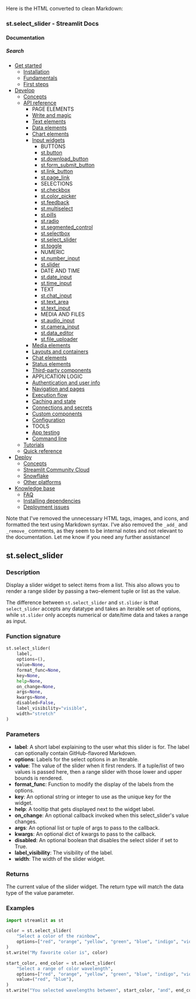 Here is the HTML converted to clean Markdown:
### st.select_slider - Streamlit Docs
#### Documentation
##### Search
* [Get started](/get-started)
	+ [Installation](/get-started/installation)
	+ [Fundamentals](/get-started/fundamentals)
	+ [First steps](/get-started/tutorials)
* [Develop](/develop)
	+ [Concepts](/develop/concepts)
	+ [API reference](/develop/api-reference)
		- PAGE ELEMENTS
		- [Write and magic](/develop/api-reference/write-magic)
		- [Text elements](/develop/api-reference/text)
		- [Data elements](/develop/api-reference/data)
		- [Chart elements](/develop/api-reference/charts)
		- [Input widgets](/develop/api-reference/widgets)
			- BUTTONS
			- [st.button](/develop/api-reference/widgets/st.button)
			- [st.download_button](/develop/api-reference/widgets/st.download_button)
			- [st.form_submit_button](/develop/api-reference/execution-flow/st.form_submit_button)
			- [st.link_button](/develop/api-reference/widgets/st.link_button)
			- [st.page_link](/develop/api-reference/widgets/st.page_link)
			- SELECTIONS
			- [st.checkbox](/develop/api-reference/widgets/st.checkbox)
			- [st.color_picker](/develop/api-reference/widgets/st.color_picker)
			- [st.feedback](/develop/api-reference/widgets/st.feedback)
			- [st.multiselect](/develop/api-reference/widgets/st.multiselect)
			- [st.pills](/develop/api-reference/widgets/st.pills)
			- [st.radio](/develop/api-reference/widgets/st.radio)
			- [st.segmented_control](/develop/api-reference/widgets/st.segmented_control)
			- [st.selectbox](/develop/api-reference/widgets/st.selectbox)
			- [st.select_slider](/develop/api-reference/widgets/st.select_slider)
			- [st.toggle](/develop/api-reference/widgets/st.toggle)
			- NUMERIC
			- [st.number_input](/develop/api-reference/widgets/st.number_input)
			- [st.slider](/develop/api-reference/widgets/st.slider)
			- DATE AND TIME
			- [st.date_input](/develop/api-reference/widgets/st.date_input)
			- [st.time_input](/develop/api-reference/widgets/st.time_input)
			- TEXT
			- [st.chat_input](/develop/api-reference/chat/st.chat_input)
			- [st.text_area](/develop/api-reference/widgets/st.text_area)
			- [st.text_input](/develop/api-reference/widgets/st.text_input)
			- MEDIA AND FILES
			- [st.audio_input](/develop/api-reference/widgets/st.audio_input)
			- [st.camera_input](/develop/api-reference/widgets/st.camera_input)
			- [st.data_editor](/develop/api-reference/data/st.data_editor)
			- [st.file_uploader](/develop/api-reference/widgets/st.file_uploader)
		- [Media elements](/develop/api-reference/media)
		- [Layouts and containers](/develop/api-reference/layout)
		- [Chat elements](/develop/api-reference/chat)
		- [Status elements](/develop/api-reference/status)
		- [Third-party components](https://streamlit.io/components)
		- APPLICATION LOGIC
		- [Authentication and user info](/develop/api-reference/user)
		- [Navigation and pages](/develop/api-reference/navigation)
		- [Execution flow](/develop/api-reference/execution-flow)
		- [Caching and state](/develop/api-reference/caching-and-state)
		- [Connections and secrets](/develop/api-reference/connections)
		- [Custom components](/develop/api-reference/custom-components)
		- [Configuration](/develop/api-reference/configuration)
		- TOOLS
		- [App testing](/develop/api-reference/app-testing)
		- [Command line](/develop/api-reference/cli)
	+ [Tutorials](/develop/tutorials)
	+ [Quick reference](/develop/quick-reference)
* [Deploy](/deploy)
	+ [Concepts](/deploy/concepts)
	+ [Streamlit Community Cloud](/deploy/streamlit-community-cloud)
	+ [Snowflake](/deploy/snowflake)
	+ [Other platforms](/deploy/tutorials)
* [Knowledge base](/knowledge-base)
	+ [FAQ](/knowledge-base/using-streamlit)
	+ [Installing dependencies](/knowledge-base/dependencies)
	+ [Deployment issues](/knowledge-base/deploy)

Note that I've removed the unnecessary HTML tags, images, and icons, and formatted the text using Markdown syntax. I've also removed the `_add_` and `_remove_` comments, as they seem to be internal notes and not relevant to the documentation. Let me know if you need any further assistance!

## st.select_slider
### Description
Display a slider widget to select items from a list. This also allows you to render a range slider by passing a two-element tuple or list as the value.

The difference between `st.select_slider` and `st.slider` is that `select_slider` accepts any datatype and takes an iterable set of options, while `st.slider` only accepts numerical or date/time data and takes a range as input.

### Function signature
```python
st.select_slider(
    label, 
    options=(), 
    value=None, 
    format_func=None, 
    key=None, 
    help=None, 
    on_change=None, 
    args=None, 
    kwargs=None, 
    disabled=False, 
    label_visibility="visible", 
    width="stretch"
)
```
### Parameters

* **label**: A short label explaining to the user what this slider is for. The label can optionally contain GitHub-flavored Markdown.
* **options**: Labels for the select options in an Iterable.
* **value**: The value of the slider when it first renders. If a tuple/list of two values is passed here, then a range slider with those lower and upper bounds is rendered.
* **format_func**: Function to modify the display of the labels from the options.
* **key**: An optional string or integer to use as the unique key for the widget.
* **help**: A tooltip that gets displayed next to the widget label.
* **on_change**: An optional callback invoked when this select_slider's value changes.
* **args**: An optional list or tuple of args to pass to the callback.
* **kwargs**: An optional dict of kwargs to pass to the callback.
* **disabled**: An optional boolean that disables the select slider if set to True.
* **label_visibility**: The visibility of the label.
* **width**: The width of the slider widget.

### Returns
The current value of the slider widget. The return type will match the data type of the value parameter.

### Examples
```python
import streamlit as st

color = st.select_slider(
    "Select a color of the rainbow",
    options=["red", "orange", "yellow", "green", "blue", "indigo", "violet"],
)
st.write("My favorite color is", color)

start_color, end_color = st.select_slider(
    "Select a range of color wavelength",
    options=["red", "orange", "yellow", "green", "blue", "indigo", "violet"],
    value=("red", "blue"),
)
st.write("You selected wavelengths between", start_color, "and", end_color)
```